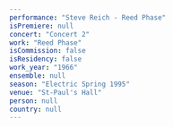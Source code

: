 ```yaml
---
performance: "Steve Reich - Reed Phase"
isPremiere: null
concert: "Concert 2"
work: "Reed Phase"
isCommission: false
isResidency: false
work_year: "1966"
ensemble: null
season: "Electric Spring 1995"
venue: "St-Paul's Hall"
person: null
country: null
---
```


